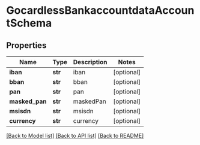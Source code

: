 # GocardlessBankaccountdataAccountSchema

## Properties
Name | Type | Description | Notes
------------ | ------------- | ------------- | -------------
**iban** | **str** | iban | [optional] 
**bban** | **str** | bban | [optional] 
**pan** | **str** | pan | [optional] 
**masked_pan** | **str** | maskedPan | [optional] 
**msisdn** | **str** | msisdn | [optional] 
**currency** | **str** | currency | [optional] 

[[Back to Model list]](../README.md#documentation-for-models) [[Back to API list]](../README.md#documentation-for-api-endpoints) [[Back to README]](../README.md)

